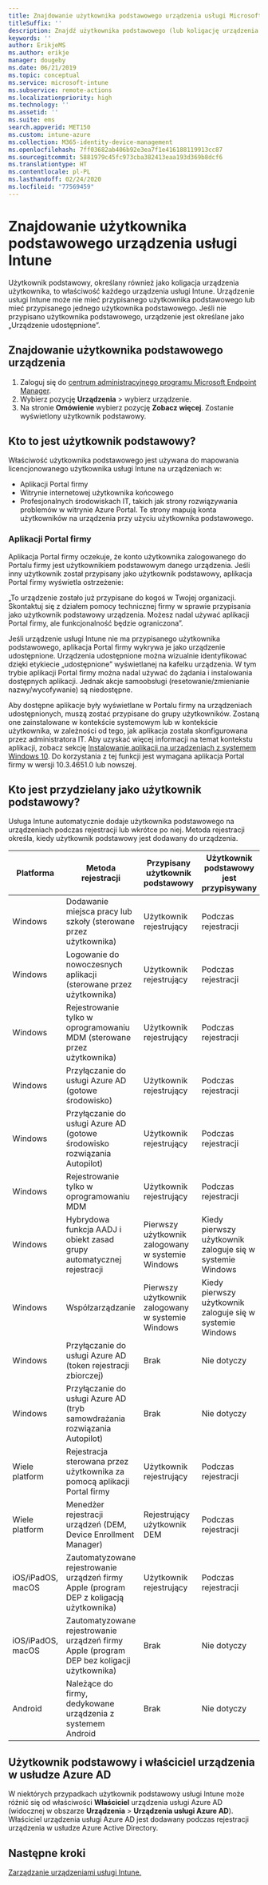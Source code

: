 ```yaml
---
title: Znajdowanie użytkownika podstawowego urządzenia usługi Microsoft Intune.
titleSuffix: ''
description: Znajdź użytkownika podstawowego (lub koligację urządzenia użytkownika) urządzenia usługi Intune.
keywords: ''
author: ErikjeMS
ms.author: erikje
manager: dougeby
ms.date: 06/21/2019
ms.topic: conceptual
ms.service: microsoft-intune
ms.subservice: remote-actions
ms.localizationpriority: high
ms.technology: ''
ms.assetid: ''
ms.suite: ems
search.appverid: MET150
ms.custom: intune-azure
ms.collection: M365-identity-device-management
ms.openlocfilehash: 7ff03682ab406b92e3ea7f1e416188119913cc87
ms.sourcegitcommit: 5881979c45fc973cba382413eaa193d369b8dcf6
ms.translationtype: HT
ms.contentlocale: pl-PL
ms.lasthandoff: 02/24/2020
ms.locfileid: "77569459"
---
```

# <a name="find-the-primary-user-of-an-intune-device"></a>Znajdowanie użytkownika podstawowego urządzenia usługi Intune

Użytkownik podstawowy, określany również jako koligacja urządzenia użytkownika, to właściwość każdego urządzenia usługi Intune. Urządzenie usługi Intune może nie mieć przypisanego użytkownika podstawowego lub mieć przypisanego jednego użytkownika podstawowego. Jeśli nie przypisano użytkownika podstawowego, urządzenie jest określane jako „Urządzenie udostępnione”.

## <a name="find-a-devices-primary-user"></a>Znajdowanie użytkownika podstawowego urządzenia

1. Zaloguj się do [centrum administracyjnego programu Microsoft Endpoint Manager](https://go.microsoft.com/fwlink/?linkid=2109431).
2. Wybierz pozycję **Urządzenia** > wybierz urządzenie.
3. Na stronie **Omówienie** wybierz pozycję **Zobacz więcej**. Zostanie wyświetlony użytkownik podstawowy.

## <a name="what-is-the-primary-user"></a>Kto to jest użytkownik podstawowy?
Właściwość użytkownika podstawowego jest używana do mapowania licencjonowanego użytkownika usługi Intune na urządzeniach w:
- Aplikacji Portal firmy
- Witrynie internetowej użytkownika końcowego
- Profesjonalnych środowiskach IT, takich jak strony rozwiązywania problemów w witrynie Azure Portal. Te strony mapują konta użytkowników na urządzenia przy użyciu użytkownika podstawowego. 

### <a name="company-portal-app"></a>Aplikacji Portal firmy
Aplikacja Portal firmy oczekuje, że konto użytkownika zalogowanego do Portalu firmy jest użytkownikiem podstawowym danego urządzenia. Jeśli inny użytkownik został przypisany jako użytkownik podstawowy, aplikacja Portal firmy wyświetla ostrzeżenie:

„To urządzenie zostało już przypisane do kogoś w Twojej organizacji. Skontaktuj się z działem pomocy technicznej firmy w sprawie przypisania jako użytkownik podstawowy urządzenia. Możesz nadal używać aplikacji Portal firmy, ale funkcjonalność będzie ograniczona”.

Jeśli urządzenie usługi Intune nie ma przypisanego użytkownika podstawowego, aplikacja Portal firmy wykrywa je jako urządzenie udostępnione. Urządzenia udostępnione można wizualnie identyfikować dzięki etykiecie „udostępnione” wyświetlanej na kafelku urządzenia. W tym trybie aplikacji Portal firmy można nadal używać do żądania i instalowania dostępnych aplikacji. Jednak akcje samoobsługi (resetowanie/zmienianie nazwy/wycofywanie) są niedostępne.  

Aby dostępne aplikacje były wyświetlane w Portalu firmy na urządzeniach udostępnionych, muszą zostać przypisane do grupy użytkowników. Zostaną one zainstalowane w kontekście systemowym lub w kontekście użytkownika, w zależności od tego, jak aplikacja została skonfigurowana przez administratora IT. Aby uzyskać więcej informacji na temat kontekstu aplikacji, zobacz sekcję [Instalowanie aplikacji na urządzeniach z systemem Windows 10](../apps/apps-windows-10-app-deploy.md). Do korzystania z tej funkcji jest wymagana aplikacja Portal firmy w wersji 10.3.4651.0 lub nowszej.


## <a name="who-is-assigned-as-the-primary-user"></a>Kto jest przydzielany jako użytkownik podstawowy?
Usługa Intune automatycznie dodaje użytkownika podstawowego na urządzeniach podczas rejestracji lub wkrótce po niej. Metoda rejestracji określa, kiedy użytkownik podstawowy jest dodawany do urządzenia.

| Platforma | Metoda rejestracji | Przypisany użytkownik podstawowy | Użytkownik podstawowy jest przypisywany |
| ---- | ---- | ---- | ---- |
| Windows | Dodawanie miejsca pracy lub szkoły (sterowane przez użytkownika) | Użytkownik rejestrujący | Podczas rejestracji |   
| Windows | Logowanie do nowoczesnych aplikacji (sterowane przez użytkownika) | Użytkownik rejestrujący | Podczas rejestracji | 
| Windows | Rejestrowanie tylko w oprogramowaniu MDM (sterowane przez użytkownika) | Użytkownik rejestrujący | Podczas rejestracji | 
| Windows | Przyłączanie do usługi Azure AD (gotowe środowisko) | Użytkownik rejestrujący | Podczas rejestracji | 
| Windows | Przyłączanie do usługi Azure AD (gotowe środowisko rozwiązania Autopilot) | Użytkownik rejestrujący | Podczas rejestracji | 
| Windows | Rejestrowanie tylko w oprogramowaniu MDM | Użytkownik rejestrujący | Podczas rejestracji | 
| Windows | Hybrydowa funkcja AADJ i obiekt zasad grupy automatycznej rejestracji | Pierwszy użytkownik zalogowany w systemie Windows | Kiedy pierwszy użytkownik zaloguje się w systemie Windows| 
| Windows | Współzarządzanie | Pierwszy użytkownik zalogowany w systemie Windows | Kiedy pierwszy użytkownik zaloguje się w systemie Windows | 
| Windows | Przyłączanie do usługi Azure AD (token rejestracji zbiorczej) | Brak | Nie dotyczy | 
| Windows | Przyłączanie do usługi Azure AD (tryb samowdrażania rozwiązania Autopilot) | Brak | Nie dotyczy | 
| Wiele platform | Rejestracja sterowana przez użytkownika za pomocą aplikacji Portal firmy | Użytkownik rejestrujący | Podczas rejestracji |
| Wiele platform | Menedżer rejestracji urządzeń (DEM, Device Enrollment Manager) | Rejestrujący użytkownik DEM | Podczas rejestracji |
| iOS/iPadOS, macOS | Zautomatyzowane rejestrowanie urządzeń firmy Apple (program DEP z koligacją użytkownika) | Użytkownik rejestrujący | Podczas rejestracji |
| iOS/iPadOS, macOS | Zautomatyzowane rejestrowanie urządzeń firmy Apple (program DEP bez koligacji użytkownika) | Brak | Nie dotyczy |
| Android | Należące do firmy, dedykowane urządzenia z systemem Android | Brak | Nie dotyczy |

## <a name="primary-user-and-azure-ad-device-owner"></a>Użytkownik podstawowy i właściciel urządzenia w usłudze Azure AD
W niektórych przypadkach użytkownik podstawowy usługi Intune może różnić się od właściwości **Właściciel** urządzenia usługi Azure AD (widocznej w obszarze **Urządzenia** > **Urządzenia usługi Azure AD**). Właściciel urządzenia usługi Azure AD jest dodawany podczas rejestracji urządzenia w usłudze Azure Active Directory.

## <a name="next-steps"></a>Następne kroki
[Zarządzanie urządzeniami usługi Intune.](device-management.md)
